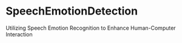 # SpeechEmotionDetection
Utilizing Speech Emotion Recognition to Enhance Human-Computer Interaction
